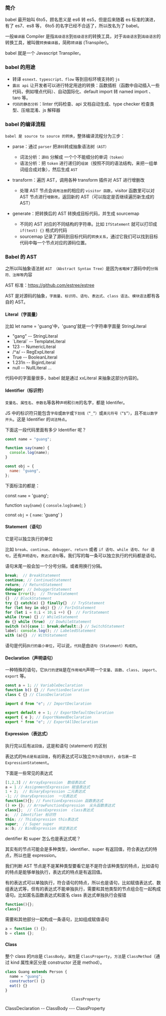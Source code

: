 ### 简介

babel 最开始叫 6to5，顾名思义是 es6 转 es5，但是后来随着 es 标准的演进，有了 es7、es8 等， 6to5 的名字已经不合适了，所以改名为了 babel。

一般`编译器` Compiler 是指`高级语言`到`低级语言`的转换工具，对于`高级语言`到`高级语言`的转换工具，被叫做`转换编译器`，简称`转译器` (Transpiler)。

babel 就是一个 Javascript Transpiler。

### babel 的用途

- 转译 `esnext、typescript、flow` 等到目标环境支持的 `js`
- `露出 api` 让开发者可以进行特定用途的转换：函数插桩（函数中自动插入一些代码，例如埋点代码）、自动国际化、default import 转 named import 、taro 等。
- `代码的静态分析`：linter 代码检查、api 文档自动生成、type checker 检查类型、压缩混淆、js 解释器

### babel 的编译流程

`babel 是 source to source 的转换`，整体编译流程分为三步：

- parse：通过 `parser` 把`源码`转成抽象语法树`（AST）`

  - 词法分析：`源码` 分解成 一个个不能细分的单词`（token）`
  - 语法分析：把 `token` 进行递归的`组装`（按照不同的语法结构，来把一组单词组合成对象），然后生成 `AST`

- transform：遍历 AST，调用各种 transform 插件对 AST 进行增删改

  - 处理 AST 节点会`调用注册`的相应的 `visitor 函数`，visitor 函数里可以对 AST 节点进行`增删改`，返回新的 AST（可以指定是否继续遍历新生成的 AST）

- generate：把转换后的 AST 转换成目标代码，并生成 sourcemap
  - 不同的 AST 对应的不同结构的字符串。比如 `IfStatement` 就可以打印成 `if(test) {}` 格式的代码
  - sourcemap 记录了源码到目标代码的`转换关系`，通过它我们可以找到目标代码中每一个节点对应的源码位置。

### Babel 的 AST

之所以叫抽象语法树 `AST （Abstract Syntax Tree）`是因为`省略掉了`源码中的`分隔符、注释等`内容

AST 标准：https://github.com/estree/estree

AST 是对源码的抽象，`字面量`、`标识符`、`语句`、`表达式`、`class 语法`、`模块语法`都有各自的 AST。

#### Literal（字面量）

比如 let name = 'guang'中，'guang'就是一个字符串字面量 StringLiteral

- "gang" -- StringLiteral
- \`Literal` -- TemplateLiteral
- 123 -- NumericLiteral
- /^a/ -- RegExpLiteral
- True -- BooleanLiteral
- 1.231n -- BigintLiteral
- null -- NullLiteral
  ...

代码中的字面量很多，babel 就是通过 xxLiteral 来抽象这部分内容的。

#### Identifier（标识符）

`变量名`、`属性名`、`参数名`等各种`声明`和`引用`的名字，都是 Identifer。

JS 中的标识符只能包含`字母`或`数字`或`下划线（“_”）`或`美元符号（“$”）`，且不`能以数字开头`。这是 Identifier 的`词法特点`。

下面这一段代码里面有多少 Identifier 呢？

```js
const name = "guang";

function say(name) {
  console.log(name);
}

const obj = {
  name: "guang",
};
```

下面标注的都是：

const `name` = 'guang';

function `say`(`name`) {
`console`.`log`(`name`);
}

const `obj` = {
`name`: 'guang'
}

#### Statement（语句）

它是可以独立执行的单位

比如 `break`、`continue`、`debugger`、`return` 或者 `if 语句`、`while 语句`、`for 语句`，还有`声明语句`，`表达式语句`等。我们写的每一条可以独立执行的代码都是语句。

语句末尾一般会加一个分号分隔，或者用换行分隔。

```js
break;  // BreakStatement
continue; // ContinueStatement
return; // ReturnStatement
debugger; // DebuggerStatement
throw Error();  // ThrowStatement
{}  // BlockStatement
try {} catch(e) {} finally{}  // TryStatement
for (let key in obj) {} // ForInStatement
for (let i = 0;i < 10;i ++) {}  // ForStatement
while (true) {} // WhileStatement
do {} while (true)  // DowhileStatement
switch (v){case 1: break;default:;} // SwitchStatement
label: console.log(); // LabeledStatement
with (a){}  // WithStatement
```

语句是代码`执行的最小单位`，可以说，`代码`是由`语句（Statement）构成的`。

#### Declaration（声明语句）

一种特殊的语句，它`执行的逻辑`是在`作用域内`声明一个`变量`、`函数`、`class`、`import`、`export` 等。

```js
const a = 1; // VariableDeclaration
function b() {} // FunctionDeclaration
class C {} // ClassDeclaration

import d from "e"; // ImportDeclaration

export default e = 1; // ExportDefaultDeclaration
export { e }; // ExportNamedDeclaration
export * from "e"; // ExportAllDeclaration
```

#### Expression（表达式）

执行完以后有`返回值`，这是和语句 (statement) 的区别

表达式的`特点是有返回值`，有的表达式可以独立`作为语句执行`，`会包裹一层 ExpressionStatement`。

下面是一些常见的表达式

```js
[1,2,3] // ArrayExpression  数组表达式
a = 1 // AssignmentExpression 赋值表达式
1 + 2;  // BinaryExpression 二元表达式
-1; // UnaryExpression  一元表达式
function(){}; // FunctionExpression 函数表达式
() => {}; // ArrowFunctionExpression  尖头函数表达式
class{};  // ClassExpression  class表达式
a;  // Identifier 标识符
this; // ThisExpression this表达式
super;  // Super super
a::b; // BindExpression 绑定表达式
```

dentifier 和 super 怎么也是表达式呢？

其实有的节点可能会是多种类型，identifier、super 有返回值，符合表达式的特点，所以也是 expression。

我们判断 AST 节点是不是某种类型要看它是不是符合该种类型的特点，比如语句的特点是能够单独执行，表达式的特点是有返回值。

有的表达式可以单独执行，符合语句的特点，所以也是语句，比如赋值表达式、数组表达式等，但有的表达式不能单独执行，需要和其他类型的节点组合在一起构成语句。比如匿名函数表达式和匿名 class 表达式单独执行会报错

```js
function(){};
class{}
```

需要和其他部分一起构成一条语句，比如组成赋值语句

```js
a = function () {};
b = class {};
```

#### Class

整个 class 的`内容`是 `ClassBody`，`属性`是 `ClassProperty`，`方法`是 `ClassMethod`（通过 kind 属性来区分是 constructor 还是 method）。

```js
class Guang extends Person {
  name = "guang";
  constructor() {}
  eat() {}
}
```
                                  ClassProperty
ClassDeclaration -- ClassBody --- ClassProperty